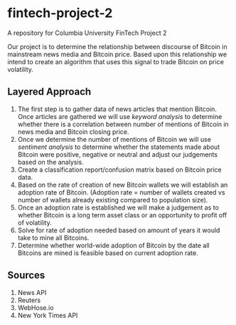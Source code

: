 # fintech-project-2
A repository for Columbia University FinTech Project 2

Our project is to determine the relationship between discourse of Bitcoin in mainstream news media and  Bitcoin price. Based upon this relationship we intend to create an algorithm that uses this signal to trade Bitcoin on price volatility.

## Layered Approach
1. The first step is to gather data of news articles that mention Bitcoin. Once articles are gathered we will use *keyword analysis* to determine whether there is a correlation between number of mentions of Bitcoin in news media and Bitcoin closing price.
2. Once we determine the number of mentions of Bitcoin we will use *sentiment analysis* to determine whether the statements made about Bitcoin were positive, negative or neutral and adjust our judgements based on the analysis.
3. Create a classification report/confusion matrix based on Bitcoin price data.
4. Based on the rate of creation of new Bitcoin wallets we will establish an adoption rate of Bitcoin. (Adoption rate = number of wallets created vs number of wallets already existing compared to population size).
5. Once an adoption rate is established we will make a judgement as to whether Bitcoin is a long term asset class or an opportunity to profit off of volatility.
6. Solve for rate of adoption needed based on amount of years it would take to mine all Bitcoins.
7. Determine whether world-wide adoption of Bitcoin by the date all Bitcoins are mined is feasible based on current adoption rate.

## Sources
1. News API
2. Reuters 
3. WebHose.io
4. New York Times API